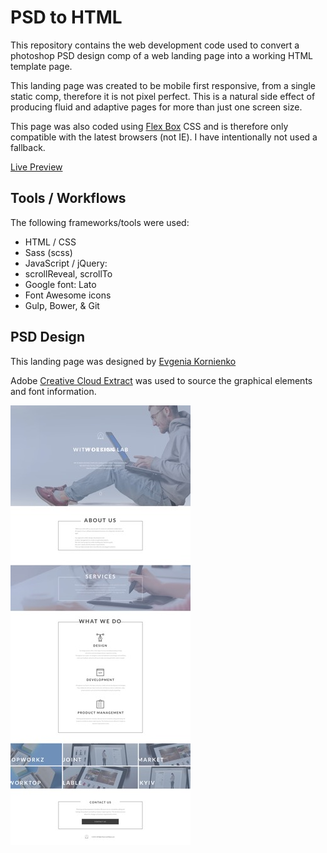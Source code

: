 # PSD to HTML

This repository contains the web development code used to convert a photoshop PSD design comp of a web landing page into a working HTML template page.

This landing page was created to be mobile first responsive, from a single static comp, therefore it is not pixel perfect. This is a natural side effect of producing fluid and adaptive pages for more than just one screen size.

This page was also coded using [Flex Box](http://caniuse.com/#search=flex) CSS and is therefore only compatible with the latest browsers (not IE). I have intentionally not used a fallback.

[Live Preview](http://rrenwick.github.io/PSD2html_1/)

## Tools / Workflows

The following frameworks/tools were used:
* HTML / CSS
* Sass (scss)
* JavaScript / jQuery:
* scrollReveal, scrollTo
* Google font: Lato
* Font Awesome icons
* Gulp, Bower, & Git


## PSD Design

This landing page was designed by [Evgenia Kornienko](https://www.behance.net/JaneKorn)

Adobe [Creative Cloud Extract](http://www.adobe.com/creativecloud/extract.html) was used to source the graphical elements and font information.

![PSD Design](/src/screenshotdesign.jpg)
